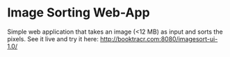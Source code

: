 Image Sorting Web-App
==============

Simple web application that takes an image (<12 MB) as input and sorts the pixels. See it live and try it here: http://booktracr.com:8080/imagesort-ui-1.0/
